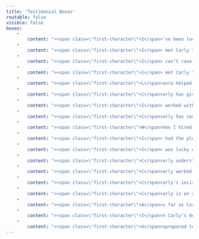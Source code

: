 ```yaml
---
title: 'Testimonial Boxes'
routable: false
visible: false
boxes:
    -
        content: "><span class=\"first-character\">I</span>'ve been lucky to work with several editors who've improved my books and made me a better writer. I appreciate Carly's style. The feedback is concise and easy to understand. Her willingness to discuss not just this first book but where I'm going in the series is a great help, the kind of support I need as I try something new.\n\n-Cheryl Harper, <i>USA Today</i> Bestselling Author of <i>Can't Help Falling in Love</i> and <i>Least Likely to Fall in Love</i>\n"
    -
        content: "><span class=\"first-character\">I</span> met Carly the same day I saw Mad Max Fury Road, so she'll forever be linked in my mind to Furiosa--someone you absolutely want on your side! With Carly's guidance, I turned my pretty okay novel into something so much more, something alive. I always felt she loved my characters as much as I did--she simply got what I was trying to do, and helped me do it. I have no doubt that my book (and hopefully many to come) are vastly improved by her involvement.\n\n-Kim Alexander, International Bestselling Author of The Demon Door series\n"
    -
        content: "><span class=\"first-character\">I</span> can’t rave about Carly enough! She performed a quick, yet thorough, read-through of my novel and created six _pages_ of talking points. Then we skyped so I fully understood her points and recommendations. Together, we crafted a battle strategy for revisions—it was so efficient that the actual edits only took a week! And looking at the old draft versus the new one… wow. Her edits added a whole new dimension to my story, without sacrificing my original vision for the novel. If you’re hesitating on purchasing her work, don’t! After three _years_ of querying, it took my newly revised manuscript just three months to find a home with a literary agent. That’s all thanks to Carly!\n\n-Rebecca Thorne, Young Adult Author, represented by the Corvisiero Literary Agency\n"
    -
        content: "><span class=\"first-character\">I</span> met Carly through [#RevPit 2017](http://reviseresub.com?target=_blank), submitting my YA Fantasy, Storm Rising, to her. From her first email, Carly has been a huge advocate of my work. She promised feedback on my submission even if she didn't pick me for the contest, and she followed through with such insightful feedback that I asked her to do a developmental edit on my novel. She returned the feedback within the time frame and I was blown away with how detailed the feedback letter was, clearly sectioned and with reference to specific sections in the story. I was able to apply her recommendations and make my novel much more streamlined and focused. Ultimately, it was enough to get the attention of my now agent and publisher. I know Carly played a large part in my dream of being published coming true.\n\n-Stuart White, Young Adult Author, represented by the Belcastro Agency, soon to be published by Nine Star Press\n"
    -
        content: "><span class=\"first-character\">L</span>aura helped me to fix the key complaint I received from beta readers: too many typos and style inconsistencies. Turns out the bugs were hidden in plain sight — you can never see your own typos! (If there’s a typo in this testimonial, that’s on me.) I have to add that, in addition to the necessary repairs, it was such fun seeing her reactions and encouragement noted throughout the text, sprinkled like Easter eggs. That human touch is important to me, as I’m primarily aiming my book at humans.\n\n-J.D. Robinson, Sci-fi and Young Adult Author\n"
    -
        content: "><span class=\"first-character\">C</span>arly has given me outstanding feedback on my manuscript and I am extremely happy I found her. What I have loved about her critique is that she provides very concrete and easy to understand advice. She identified specific issues with my manuscript and then gave me ideas about how to fix them. Another thing I appreciate is that she gave me rationale for why certain things weren't working. Once I heard that the intro to my Romance was reading like a YA, I was all in.\n\n>In addition to the full manuscript, Carly has helped with my novel synopsis and she has reread revised sections of the manuscript. Each time, she has given me greater insight into what I've put on the page, and she has helped me understand how readers, agents and publishers will see it. All the while, she has been very encouraging and excited about my work. I couldn't hope for a better editor.\n\n-Bliss Esposito\n"
    -
        content: "><span class=\"first-character\">I</span> worked with Carly as part of the Pitch to Publication contest and I am so grateful to have had the opportunity. She donated her time to edit my manuscript and helped hammer out the kinks and added a nice polish to the prose. She is a razor sharp editor and working together is a real partnership where you focus on the essentials: story, style, and character. She motivates you to elevate the material, trim the fat, and kill your darlings. Over the course of multiple drafts with Carly, my work improved immensely due to her feedback and suggestions. She'll even help craft a query letter that catches an agent's attention. I highly recommend working with this supportive and generous individual.\n\n-Kevin Curtis\n"
    -
        content: "><span class=\"first-character\">C</span>arly has completed two developmental edits for me within the past two years on two separate manuscripts. Both times I was impressed with not only the turn-around time, but how thorough her feedback was. She helped me see my projects from a reader's perspective but also offered advice on the marketability of it. Her enthusiasm for my work was met with a perfect balance of constructive criticism. While I had no doubt she's in my corner, she also wasn't afraid to challenge. Because of this, I'm able to put out the best work possible. Always a professional, she's also someone I can't wait to share a cuppa with someday.\n\n-Elizabeth Carlino\n"
    -
        content: "><span class=\"first-character\">W</span>hen I hired Carly to provide a developmental edit for my story, I had a gut instinct that she would be the right person for the job. I'm oozing with excitement over the changes in my book. I loved my story before but now I'm in love with it. Carly's feedback is worth every penny. She thoughtfully committed to my characters and their struggles, highlighting the key issues that were keeping my writing from reaching its full potential. She challenged me to take on some dramatic changes and I can't thank her enough for the outcome. If you want to take your book to the next level, Carly is the editor for you. It also helps that she's a joy to work with.\n\n-Lindsay Burroughs\n"
    -
        content: "><span class=\"first-character\">I</span> had the pleasure to work with Carly during the first Pitch to Publication event. We had a relatively short time to implement her suggestions due to contest constraints, but the critique she gave me was clear and concise. Her encouragement and expertise in the genre was invaluable for story crafting. Carly's suggestions for character development were spot-on and helped me make my MC so much more relatable. I recommend her as a valuable development resource!\n\n-Elisabeth Hamill\n"
    -
        content: "><span class=\"first-character\">I</span> was lucky enough to win a Developmental Edit with Carly as part of an online writing contest. Carly helped me sort through all the weaknesses in my manuscript and gave me suggestions on how it could improve. She also helped me polish up my query letter so I could have the best possible chance with agents. She helped me make my story the best it could be and I'd recommend her to anyone looking to take their manuscript to the next level. Thanks Carly!\n\n-Liz Kelly\n"
    -
        content: "><span class=\"first-character\">C</span>arly understood exactly what I was looking for and accommodated both my needs and budget. Her manuscript assessment allowed me to focus on the weakest points of my story so I could determine the best use of my time and energy as I tackled further editing rounds. During the process, she was responsive and very encouraging.\n\n-Clara MacCarald, Romance and Young Adult Author\n"
    -
        content: "><span class=\"first-character\">C</span>arly worked with me from a developmental editing and writing coaching perspective. Her one-on-one coaching has enabled me to take my writing to the next level. She was instrumental in the process and I highly recommend her for anyone looking for a fresh developmental perspective.\n\n-Mickey Miller, Amazon Bestselling Romance Author\n"
    -
        content: "><span class=\"first-character\">C</span>arly's incisive mind, solid understanding of storytelling, and experience in the traditional publishing industry set her apart from the freelance editing crowd. When I send her my best work I'm confident that her edits will make it even better.\n\n-Ty Black\n"
    -
        content: "><span class=\"first-character\">C</span>arly is an amazing editor. I went through five different (and terrible) queries before finding her. She took my most recent query and turned it into a query I am proud to submit. She also crafted a fantastic synopsis for me!\n\n-Laura Wilson-Anderson, Sci-fi and Fantasy Author\n"
    -
        content: "><span class=\"first-character\">A</span>s far as Carly goes, she offers the complete experience. Her process for developmental editing leaves no stone unturned and assures that every facet, both in the perspective of grammar and storytelling are covered and revised for a more fulfilling literary experience. I was completely satisfied with working with Carly.\n\n-Theo Taylor, Sci-fi and Fantasy author\n"
    -
        content: "><span class=\"first-character\">I</span>n Carly’s developmental editing of my novel, she dealt with issues, both large and small. Chronology, plot consistency, character motivation, authentic dialogue, point of view, word choices, etc. I appreciated the exhaustive detail and acuteness of her perceptions, but even more than that, I especially valued her understanding of my intent and my overall vision. She kept true to my vision for the novel and helped greatly in turning that vision into a reality.\n\n-Danny Davis, Historical YA author\n"
    -
        content: "><span class=\"first-character\">U</span>nprepared to finish a sleek piece, I was on edge. I discovered that the editing assistance of Carly is not only a strong choice, but essential, as she delivered on all fronts and was overall flawless. This client considers her at the top of his list.\n\n-Spencer English, Staff Writer at AV Wire\n"
---
```


